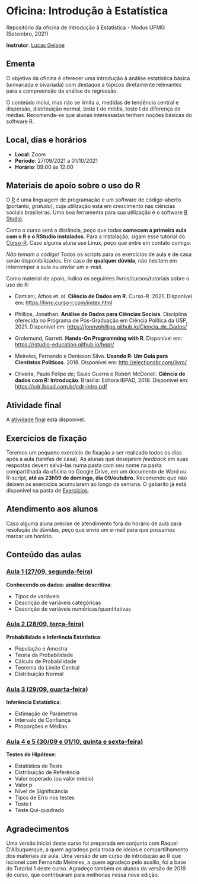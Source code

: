 # Oficina: Introdução à Estatística

Repositório da oficina de Introdução à Estatística - Modus UFMG (Setembro, 2021)

**Instrutor**: [Lucas Gelape](https://lgelape.github.io/)

## Ementa

O objetivo da oficina é oferecer uma introdução à análise estatística básica (univariada e bivariada) com destaque a tópicos diretamente relevantes para a compreensão da análise de regressão.

O conteúdo inclui, mas não se limita a, medidas de tendência central e dispersão, distribuição normal, teste t de média, teste t de diferença de médias. Recomenda-se que alunas interessadas tenham noções básicas do software R.

## Local, dias e horários

* **Local**: Zoom
* **Período**: 27/09/2021 a 01/10/2021
* **Horário**: 09:00 às 12:00

## Materiais de apoio sobre o uso do R

O [R](https://cran.r-project.org/) é uma linguagem de programação e um software de código-aberto (portanto, *gratuito*), cuja utilização está em crescimento nas ciências sociais brasileiras. Uma boa ferramenta para sua utilização é o software [R Studio](https://www.rstudio.com/products/rstudio/download/).

Como o curso será a distância, peço que todas **comecem a primeira aula com o R e o RStudio instalados**. Para a instalação, sigam esse tutorial do [Curso-R](https://livro.curso-r.com/1-instalacao.html). Caso alguma aluna use Linux, peço que entre em contato comigo.

*Não temam o código!* Todos os scripts para os exercícios de aula e de casa serão disponibilizados. Em caso de **qualquer dúvida**, não hesitem em interromper a aula ou enviar um e-mail.

Como material de apoio, indico os seguintes livros/cursos/tutoriais sobre o uso do R:

* Damiani, Athos et. al. **Ciência de Dados em R**. Curso-R. 2021. Disponível em: https://livro.curso-r.com/index.html

* Phillips, Jonathan. **Análise de Dados para Ciências Sociais**. Disciplina oferecida no Programa de Pós-Graduação em Ciência Política da USP, 2021.  Disponível em: https://jonnyphillips.github.io/Ciencia_de_Dados/

* Grolemund, Garrett. **Hands-On Programming with R**. Disponível em: https://rstudio-education.github.io/hopr/

* Meireles, Fernando e Denisson Silva. **Usando R: Um Guia para Cientistas Políticos**. 2018. Disponível em: http://electionsbr.com/livro/

* Oliveira, Paulo Felipe de; Saulo Guerra e Robert McDonell. **Ciência de dados com R: Introdução**. Brasília: Editora IBPAD, 2018. Disponível em: https://cdr.ibpad.com.br/cdr-intro.pdf

## Atividade final

A [atividade final](Exercicios/Exercicio_Final.md) está disponível.

## Exercícios de fixação

Teremos um pequeno exercício de fixação a ser realizado todos os dias após a aula (tarefas de casa). As alunas que desejarem *feedback* em suas respostas devem salvá-las numa pasta com seu nome na pasta compartilhada da oficina no Google Drive, em um documento de Word ou R-script, **até as 23h59 de domingo, dia 09/outubro.** Recomendo que não deixem os exercícios acumularem ao longo da semana. O gabarito já está disponível na pasta de [Exercícios](/Exercicios/).

## Atendimento aos alunos

Caso alguma aluna precise de atendimento fora do horário de aula para resolução de dúvidas, peço que envie um e-mail para que possamos marcar um horário.

## Conteúdo das aulas

### [Aula 1 (27/09, segunda-feira)](/Aulas/Aula1/Aula1.md)

**Conhecendo os dados: análise descritiva**:

* Tipos de variáveis
* Descrição de variáveis categóricas
* Descrição de variáveis numéricas/quantitativas

### [Aula 2 (28/09, terça-feira)](/Aulas/Aula2/Aula2.md)

**Probabilidade e Inferência Estatística**:

* População e Amostra
* Teoria da Probabilidade
* Cálculo de Probabilidade
* Teorema do Limite Central
* Distribuição Normal

### [Aula 3 (29/09, quarta-feira)](/Aulas/Aula3/Aula3.md)

**Inferência Estatística**:

* Estimação de Parâmetros
* Intervalo de Confiança
* Proporções e Médias

### [Aula 4 e 5 (30/09 e 01/10, quinta e sexta-feira)](/Aulas/Aulas4_5/Aulas4_5.md)

**Testes de Hipótese**:

* Estatística de Teste
* Distribuição de Referência
* Valor esperado (ou valor médio)
* Valor p
* Nível de Significância
* Tipos de Erro nos testes
* Teste t
* Teste Qui-quadrado

## Agradecimentos

Uma versão inicial deste curso foi preparada em conjunto com Raquel D'Albuquerque, a quem agradeço pela troca de ideias e compartilhamento dos materiais de aula. Uma versão de um curso de introdução ao R que lecionei com Fernando Meireles, a quem agradeço pelo auxílio, foi a base do Tutorial 1 deste curso. Agradeço também os alunos da versão de 2019 do curso, que contribuíram para melhorias nessa nova edição.
